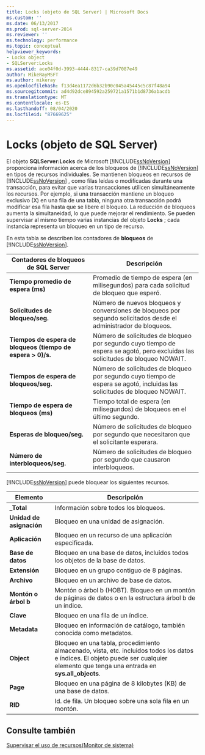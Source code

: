 ```yaml
---
title: Locks (objeto de SQL Server) | Microsoft Docs
ms.custom: ''
ms.date: 06/13/2017
ms.prod: sql-server-2014
ms.reviewer: ''
ms.technology: performance
ms.topic: conceptual
helpviewer_keywords:
- Locks object
- SQLServer:Locks
ms.assetid: ace04f0d-3993-4444-8317-ca39d7087e49
author: MikeRayMSFT
ms.author: mikeray
ms.openlocfilehash: f13d4ea1172d6b32b90c045a45445c5c87f48a94
ms.sourcegitcommit: ad4d92dce894592a259721a1571b1d8736abacdb
ms.translationtype: MT
ms.contentlocale: es-ES
ms.lasthandoff: 08/04/2020
ms.locfileid: "87669625"
---
```

# <a name="sql-server-locks-object"></a>Locks (objeto de SQL Server)
  El objeto **SQLServer:Locks** de Microsoft [!INCLUDE[ssNoVersion](../../includes/ssnoversion-md.md)] proporciona información acerca de los bloqueos de [!INCLUDE[ssNoVersion](../../includes/ssnoversion-md.md)] en tipos de recursos individuales. Se mantienen bloqueos en recursos de [!INCLUDE[ssNoVersion](../../includes/ssnoversion-md.md)] , como filas leídas o modificadas durante una transacción, para evitar que varias transacciones utilicen simultáneamente los recursos. Por ejemplo, si una transacción mantiene un bloqueo exclusivo (X) en una fila de una tabla, ninguna otra transacción podrá modificar esa fila hasta que se libere el bloqueo. La reducción de bloqueos aumenta la simultaneidad, lo que puede mejorar el rendimiento. Se pueden supervisar al mismo tiempo varias instancias del objeto **Locks** ; cada instancia representa un bloqueo en un tipo de recurso.  
  
 En esta tabla se describen los contadores de **bloqueos** de [!INCLUDE[ssNoVersion](../../includes/ssnoversion-md.md)].  
  
|Contadores de bloqueos de SQL Server|Descripción|  
|-------------------------------|-----------------|  
|**Tiempo promedio de espera (ms)**|Promedio de tiempo de espera (en milisegundos) para cada solicitud de bloqueo que esperó.|  
|**Solicitudes de bloqueo/seg.**|Número de nuevos bloqueos y conversiones de bloqueos por segundo solicitados desde el administrador de bloqueos.|  
|**Tiempos de espera de bloqueos (tiempo de espera > 0)/s.**|Número de solicitudes de bloqueo por segundo cuyo tiempo de espera se agotó, pero excluidas las solicitudes de bloqueo NOWAIT.|  
|**Tiempos de espera de bloqueos/seg.**|Número de solicitudes de bloqueo por segundo cuyo tiempo de espera se agotó, incluidas las solicitudes de bloqueo NOWAIT.|  
|**Tiempo de espera de bloqueos (ms)**|Tiempo total de espera (en milisegundos) de bloqueos en el último segundo.|  
|**Esperas de bloqueo/seg.**|Número de solicitudes de bloqueo por segundo que necesitaron que el solicitante esperara.|  
|**Número de interbloqueos/seg.**|Número de solicitudes de bloqueo por segundo que causaron interbloqueos.|  
  
 [!INCLUDE[ssNoVersion](../../includes/ssnoversion-md.md)] puede bloquear los siguientes recursos.  
  
|Elemento|Descripción|  
|----------|-----------------|  
|**_Total**|Información sobre todos los bloqueos.|  
|**Unidad de asignación**|Bloqueo en una unidad de asignación.|  
|**Aplicación**|Bloqueo en un recurso de una aplicación especificada.|  
|**Base de datos**|Bloqueo en una base de datos, incluidos todos los objetos de la base de datos.|  
|**Extensión**|Bloqueo en un grupo contiguo de 8 páginas.|  
|**Archivo**|Bloqueo en un archivo de base de datos.|  
|**Montón o árbol b**|Montón o árbol b (HOBT). Bloqueo en un montón de páginas de datos o en la estructura árbol b de un índice.|  
|**Clave**|Bloqueo en una fila de un índice.|  
|**Metadata**|Bloqueo en información de catálogo, también conocida como metadatos.|  
|**Object**|Bloqueo en una tabla, procedimiento almacenado, vista, etc. incluidos todos los datos e índices. El objeto puede ser cualquier elemento que tenga una entrada en **sys.all_objects**.|  
|**Page**|Bloqueo en una página de 8 kilobytes (KB) de una base de datos.|  
|**RID**|Id. de fila. Un bloqueo sobre una sola fila en un montón.|  
  
## <a name="see-also"></a>Consulte también  
 [Supervisar el uso de recursos&#40;Monitor de sistema&#41;](monitor-resource-usage-system-monitor.md)  
  
  
